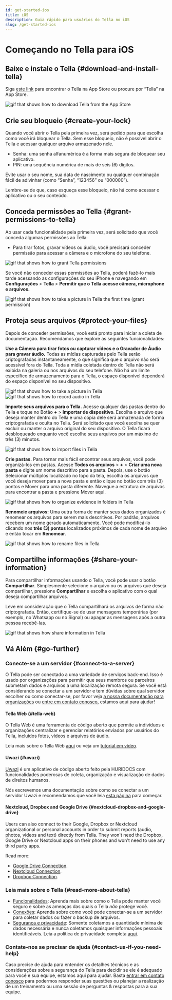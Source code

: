 ```yaml
---
id: get-started-ios
title: iOS
description: Guia rápido para usuários do Tella no iOS
slug: /get-started-ios
---
```


# Começando no Tella para iOS

## Baixe e instale o Tella {#download-and-install-tella}
Siga [este link](https://apps.apple.com/br/app/tella-document-protect/id1598152580) para encontrar o Tella na App Store ou procure por “Tella” na App Store.


<div class="gifs">
    <img src={require('@site/static/img/getting-started/ios/find-and-download.gif').default} alt="gif that shows how to download Tella from the App Store" title="find and download gif" />
</div>



## Crie seu bloqueio {#create-your-lock}
Quando você abrir o Tella pela primeira vez, será pedido para que escolha como você irá bloquear o Tella. Sem esse bloqueio, não é possível abrir o Tella e acessar qualquer arquivo armazenado nele.

* Senha: uma senha alfanumérica é a forma mais segura de bloquear seu aplicativo.
* PIN: uma sequência numérica de mais de seis (6) dígitos.

Evite usar o seu nome, sua data de nascimento ou qualquer combinação fácil de adivinhar (como “Senha”, “123456” ou “000000”).

Lembre-se de que, caso esqueça esse bloqueio, não há como acessar o aplicativo ou o seu conteúdo.



## Conceda permissões ao Tella {#grant-permissions-to-tella}
Ao usar cada funcionalidade pela primeira vez, será solicitado que você conceda algumas permissões ao Tella:



* Para tirar fotos, gravar vídeos ou áudio, você precisará conceder permissão para acessar a câmera e o microfone do seu telefone.


<div class="gifs">
    <img src={require('@site/static/img/getting-started/ios/granting-permissions.gif').default} alt="gif that shows how to grant Tella permissions" title="grating permission gif" />
</div>



Se você não conceder essas permissões ao Tella, poderá fazê-lo mais tarde acessando as configurações do seu iPhone e navegando em **Configurações** > **Tella** > **Permitir que o Tella acesse câmera, microphone e arquivos.**

<div class="gifs">
    <img src={require("@site/static/img/getting-started/ios/taking-picture-permissions.gif").default} alt="gif that shows how to take a picture in Tella the first time (grant permission)" title="Tella will ask you to grant permissions the first time you open the camera" />
</div>



## Proteja seus arquivos {#protect-your-files}
Depois de conceder permissões, você está pronto para iniciar a coleta de documentação. Recomendamos que explore as seguintes funcionalidades:

**Use a Câmera para tirar fotos ou capturar vídeos e o Gravador de Áudio para gravar áudio.** Todas as mídias capturadas pelo Tella serão criptografadas instantaneamente, o que significa que o arquivo não será acessível fora do Tella. Toda a mídia coletada dentro do Tella não será exibida na galeria ou nos arquivos do seu telefone. Não há um limite específico de armazenamento para o Tella, o espaço disponível dependerá do espaço disponível no seu dispositivo.


<div class="gifs">
    <img src={require("@site/static/img/getting-started/ios/picture.gif").default} alt="gif that shows how to take a picture in Tella" title="take a picture in Tella" />
    <img src={require("@site/static/img/getting-started/ios/recording.gif").default} alt="gif that shows how to record audio in Tella" title="record audio in Tella" />
</div> 





**Importe seus arquivos para o Tella.** Acesse qualquer das pastas dentro do Tella e toque no Botão **+** > **Importar de dispositivo**. Escolha o arquivo que deseja manter dentro do Tella e uma cópia dele será armazenada de forma criptografada e oculta no Tella. Será solicitado que você escolha se quer excluir ou manter o arquivo original do seu dispositivo. O Tella ficará desbloqueado enquanto você escolhe seus arquivos por um máximo de três (3) minutos.

<div class="gifs">
    <img src={require("@site/static/img/getting-started/ios/import-files.gif").default} alt="gif that shows how to import files in Tella" title="import files in Tella" />
</div> 


**Crie pastas.** Para tornar mais fácil encontrar seus arquivos, você pode organizá-los em pastas. Acesse **Todos os arquivos** > **+** > **Criar uma nova pasta** e digite um nome descritivo para a pasta. Depois, use o botão Selecionar múltiplos localizado no topo da tela, escolha os arquivos que você deseja mover para a nova pasta e então clique no botão com três (3) pontos e Mover para uma pasta diferente. Navegue a estrutura de arquivos para encontrar a pasta e pressione Mover aqui.


<div class="gifs">
    <img src={require("@site/static/img/getting-started/ios/folders.gif").default} alt="gif that shows how to organize evidence in folders in Tella" title="folders in Tella" />
</div> 


**Renomeie arquivos:** Uma outra forma de manter seus dados organizados é renomear os arquivos para serem mais descritivos. Por padrão, arquivos recebem um nome gerado automaticamente. Você pode modificá-lo clicando nos **três (3) pontos** localizados próximos de cada nome de arquivo e então tocar em **Renomear**.


<div class="gifs">
    <img src={require("@site/static/img/getting-started/ios/rename.gif").default} alt="gif that shows how to rename files in Tella" title="rename files in Tella" />
</div> 


## Compartilhe informações {#share-your-information}
Para compartilhar informações usando o Tella, você pode usar o botão **Compartilhar**. Simplesmente selecione o arquivo ou os arquivos que deseja compartilhar, pressione **Compartilhar** e escolha o aplicativo com o qual deseja compartilhar arquivos.

Leve em consideração que o Tella compartilhará os arquivos de forma não criptografada. Então, certifique-se de usar mensagens temporárias (por exemplo, no Whatsapp ou no Signal) ou apagar as mensagens após a outra pessoa recebê-las.

<div class="gifs">
    <img src={require("@site/static/img/getting-started/ios/share.gif").default} alt="gif that shows how share information in Tella" title="share information in Tella" />
</div> 






## Vá Além {#go-further}

### Conecte-se a um servidor {#connect-to-a-server}
O Tella pode ser conectado a uma variedade de serviços back-end. Isso é usado por organizações para permitir que seus membros ou parceiros submetam dados e arquivos a uma localização remota segura. Se você está considerando se conectar a um servidor e tem dúvidas sobre qual servidor escolher ou como conectar-se, por favor veja [a nossa documentação para organizações](/for-organizations) ou [entre em contato conosco](/contact-us), estamos aqui para ajudar!

#### Tella Web {#tella-web}
O Tella Web é uma ferramenta de código aberto que permite a indivíduos e organizações centralizar e gerenciar relatórios enviados por usuários do Tella, incluídos fotos, vídeos e arquivos de áudio.

Leia mais sobre o Tella Web [aqui](/tella-web) ou veja um [tutorial em vídeo](/video-tutorials#tella-web).

#### Uwazi {#uwazi}
[Uwazi](https://uwazi.io/) é um aplicativo de código aberto feito pela HURIDOCS com funcionalidades poderosas de coleta, organização e visualização de dados de direitos humanos.

Nós escrevemos uma documentação sobre como se conectar a um servidor Uwazi e recomendamos que você leia [esta página](/uwazi) para começar.

#### Nextcloud, Dropbox and Google Drive {#nextcloud-dropbox-and-google-drive}
Users can also connect to their Google, Dropbox or Nextcloud organizational or personal accounts in order to submit reports (audio, photos, videos and text) directly from Tella. They won't need the Dropbox, Google Drive or Nextcloud apps on their phones and won't need to use any third party apps.

Read more:
- [Google Drive Connection](/g-drive).
- [Nextcloud Connection](/nextcloud).
- [Dropbox Connection](/dropbox).



### Leia mais sobre o Tella {#read-more-about-tella}
- [Funcionalidades](/features): Aprenda mais sobre como o Tella pode manter você seguro e sobre as ameaças das quais o Tella _não_ protege você.
- [Conexões](/for-organizations): Aprenda sobre como você pode conectar-se a um servidor para coletar dados ou fazer o backup de arquivos.
- [Segurança e privacidade](/security-and-privacy): Somente coletamos a quantidade mínima de dados necessária e nunca coletamos quaisquer informações pessoais identificáveis. Leia a política de privacidade completa [aqui](/privacy).



### Contate-nos se precisar de ajuda {#contact-us-if-you-need-help}
Caso precise de ajuda para entender os detalhes técnicos e as considerações sobre a segurança do Tella para decidir se ele é adequado para você e sua equipe, estamos aqui para ajudar. Basta [entrar em contato conosco](/contact-us) para podermos responder suas questões ou planejar a realização de um treinamento ou uma sessão de perguntas & respostas para a sua equipe.



